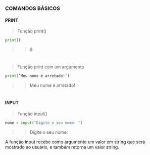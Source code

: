 ### **COMANDOS BÁSICOS**

#### **PRINT**

>Função print()
``` python
print()
```
>>$

# 

>Função print com um argumento
``` python
print(’Meu nome é arretado!’)
```
>>Meu nome é arretado!

# 

#### **INPUT**

>Função input()
``` python
nome = input("Digite o seu nome: ")
```
>>Digite o seu nome: 

<p>
A função input recebe como argumento um valor em string que será mostrado ao usuário, e também retorna um valor string.
</p>
